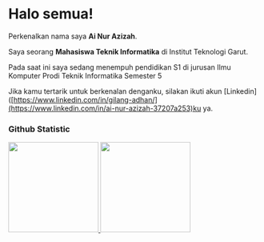 # Halo semua! 

Perkenalkan nama saya **Ai Nur Azizah**.<br>

Saya seorang **Mahasiswa Teknik Informatika** di Institut Teknologi Garut.<br>

Pada saat ini saya sedang menempuh pendidikan S1 di jurusan Ilmu Komputer Prodi Teknik Informatika Semester 5

Jika kamu tertarik untuk berkenalan denganku, silakan ikuti akun [Linkedin]([https://www.linkedin.com/in/gilang-adhan/](https://www.linkedin.com/in/ai-nur-azizah-37207a253)ku ya.

### Github Statistic
<p align="left">
<a href="https://github.com/dimasmds">
  <img height="180em" src="https://github-readme-stats-eight-theta.vercel.app/api?username=dimasmds&show_icons=true&theme=algolia&include_all_commits=true&count_private=true"/>
  <img height="180em" src="https://github-readme-stats-eight-theta.vercel.app/api/top-langs/?username=dimasmds&layout=compact&langs_count=8&theme=algolia"/>
</a>
</p>
